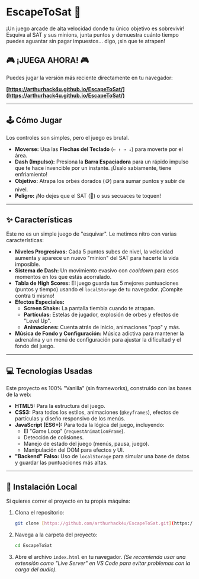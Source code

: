# EscapeToSat 💸

¡Un juego arcade de alta velocidad donde tu único objetivo es sobrevivir! Esquiva al SAT y sus minions, junta puntos y demuestra cuánto tiempo puedes aguantar sin pagar impuestos... digo, ¡sin que te atrapen!

## 🎮 ¡JUEGA AHORA! 🎮

Puedes jugar la versión más reciente directamente en tu navegador:

**[https://arthurhack4u.github.io/EscapeToSat/](https://arthurhack4u.github.io/EscapeToSat/)**

---

## 🕹️ Cómo Jugar

Los controles son simples, pero el juego es brutal.

* **Moverse:** Usa las **Flechas del Teclado** (`← ↑ → ↓`) para moverte por el área.
* **Dash (Impulso):** Presiona la **Barra Espaciadora** para un rápido impulso que te hace invencible por un instante. ¡Úsalo sabiamente, tiene enfriamiento!
* **Objetivo:** Atrapa los orbes dorados (🪙) para sumar puntos y subir de nivel.
* **Peligro:** ¡No dejes que el SAT (👹) o sus secuaces te toquen!

---

## ✨ Características

Este no es un simple juego de "esquivar". Le metimos nitro con varias características:

* **Niveles Progresivos:** Cada 5 puntos subes de nivel, la velocidad aumenta y aparece un nuevo "minion" del SAT para hacerte la vida imposible.
* **Sistema de Dash:** Un movimiento evasivo con *cooldown* para esos momentos en los que estás acorralado.
* **Tabla de High Scores:** El juego guarda tus 5 mejores puntuaciones (puntos y tiempo) usando el `localStorage` de tu navegador. ¡Compite contra ti mismo!
* **Efectos Especiales:**
    * **Screen Shake:** La pantalla tiembla cuando te atrapan.
    * **Partículas:** Estelas de jugador, explosión de orbes y efectos de "Level Up".
    * **Animaciones:** Cuenta atrás de inicio, animaciones "pop" y más.
* **Música de Fondo y Configuración:** Música adictiva para mantener la adrenalina y un menú de configuración para ajustar la dificultad y el fondo del juego.

---

## 💻 Tecnologías Usadas

Este proyecto es 100% "Vanilla" (sin frameworks), construido con las bases de la web:

* **HTML5:** Para la estructura del juego.
* **CSS3:** Para todos los estilos, animaciones (`@keyframes`), efectos de partículas y diseño responsivo de los menús.
* **JavaScript (ES6+):** Para toda la lógica del juego, incluyendo:
    * El "Game Loop" (`requestAnimationFrame`).
    * Detección de colisiones.
    * Manejo de estado del juego (menús, pausa, juego).
    * Manipulación del DOM para efectos y UI.
* **"Backend" Falso:** Uso de `localStorage` para simular una base de datos y guardar las puntuaciones más altas.

---

## 🚀 Instalación Local

Si quieres correr el proyecto en tu propia máquina:

1.  Clona el repositorio:
    ```bash
    git clone [https://github.com/arthurhack4u/EscapeToSat.git](https://github.com/arthurhack4u/EscapeToSat.git)
    ```
2.  Navega a la carpeta del proyecto:
    ```bash
    cd EscapeToSat
    ```
3.  Abre el archivo `index.html` en tu navegador.
    *(Se recomienda usar una extensión como "Live Server" en VS Code para evitar problemas con la carga del audio).*
